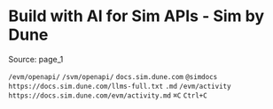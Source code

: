 # Build with AI for Sim APIs - Sim by Dune

Source: page_1

`/evm/openapi/` `/svm/openapi/` `docs.sim.dune.com` `@simdocs` `https://docs.sim.dune.com/llms-full.txt` `.md` `/evm/activity` `https://docs.sim.dune.com/evm/activity.md` `⌘C` `Ctrl+C`